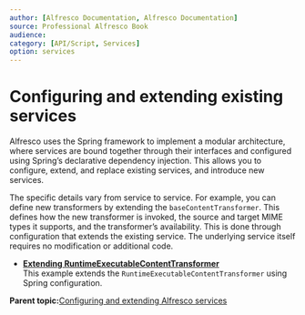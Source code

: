 ```yaml
---
author: [Alfresco Documentation, Alfresco Documentation]
source: Professional Alfresco Book
audience: 
category: [API/Script, Services]
option: services
---
```


# Configuring and extending existing services

Alfresco uses the Spring framework to implement a modular architecture, where services are bound together through their interfaces and configured using Spring’s declarative dependency injection. This allows you to configure, extend, and replace existing services, and introduce new services.

The specific details vary from service to service. For example, you can define new transformers by extending the `baseContentTransformer`. This defines how the new transformer is invoked, the source and target MIME types it supports, and the transformer’s availability. This is done through configuration that extends the existing service. The underlying service itself requires no modification or additional code.

-   **[Extending RuntimeExecutableContentTransformer](../tasks/serv-runtimetransformer-extend.md)**  
This example extends the `RuntimeExecutableContentTransformer` using Spring configuration.

**Parent topic:**[Configuring and extending Alfresco services](../concepts/serv-using-about.md)


